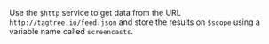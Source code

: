 Use the `$http` service to get data from the URL `http://tagtree.io/feed.json` and store the results on `$scope` using a variable name called `screencasts`.